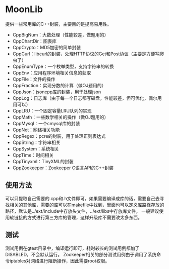 # MoonLib

提供一些常用库的C++封装，主要目的是提高易用性。

* CppBigNum：大数处理（性能较差，做题用的）
* CppChartDir：图表库
* CppCrypto：MD5加密的简单封装
* CppCurl：libcurl的封装，处理HTTP协议的Get和Post协议（主要是方便写爬虫了）
* CppEnumType：一个枚举类型，支持字符串的转换
* CppEnv：应用程序环境相关信息的获取
* CppFile：文件的操作
* CppFraction：实现分数的计算（做OJ题用的）
* CppJson：jsoncpp库的封装，用于处理json
* CppLog：日志库（由于每一个日志都写磁盘，性能较差，但可优化，偶尔用用可以）
* CppLRU：一个固定容量LRU队列的实现
* CppMath：一些数学相关的操作（做OJ题用的）
* CppMysql：一个cmysql库的封装
* CppNet：网络相关功能
* CppRegex：pcre的封装，用于处理正则表达式
* CppString：字符串相关
* CppSystem：系统相关
* CppTime：时间相关
* CppTinyxml：TinyXML的封装
* CppZookeeper：Zookeeper C语言API的C++封装

## 使用方法
可以只提取自己需要的.cpp和.h文件即可，如果需要编译成库的话，需要自己去寻找相关的其他库，需要的库可以在makefile中找到，里面也可以定义库路径存放的路径，默认是../ext/include中存放头文件，../ext/libs中存放库文件。
一般建议使用软链接的方式进行第三方库的管理，这样升级库不需要改太多东西。

## 测试
测试用例在gtest目录中，编译运行即可，耗时较长的测试用例都加了DISABLED，不会默认运行。
Zookeeper相关的部分测试用例由于调用了系统命令iptables对网络进行阻断操作，因此需要root权限。
